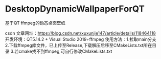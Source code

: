 # DesktopDynamicWallpaperForQT
基于QT ffmpeg的动态桌面壁纸

csdn 文章网址：https://blog.csdn.net/xuxunjie147/article/details/118464118
开发环境：QT5.14.2 + Visual Studio 2019+ffmpeg
使用方法：1.拉取main分支
         2.下载ffmpeg库文件，已上传至Release,下载解压后移至CMakeLists.txt所在目录 
         3.若cmake找不到ffmpeg,可自行修改CMakeLists.txt
